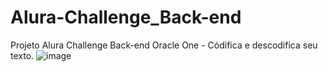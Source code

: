 # Alura-Challenge_Back-end
Projeto Alura Challenge Back-end Oracle One - Códifica e descodifica seu texto.
![image](https://user-images.githubusercontent.com/45899117/150596377-154aea08-59d8-4a0e-9144-8e43f0c789fb.png)

